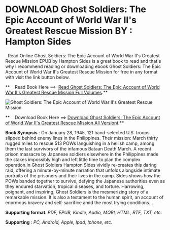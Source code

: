  **DOWNLOAD Ghost Soldiers: The Epic Account of World War II's Greatest Rescue Mission BY : Hampton Sides**
==========================================================================================================

  Read Online Ghost Soldiers: The Epic Account of World War II's Greatest Rescue Mission EPUB by Hampton Sides is a great book to read and that's why I recommend reading or downloading ebook Ghost Soldiers: The Epic Account of World War II's Greatest Rescue Mission for free in any format with visit the link button below.

**    Read Book Here ==>  [Read Ghost Soldiers: The Epic Account of World War II's Greatest Rescue Mission Full Volumes](https://goodreadbook.site/?book=038549565X).**

![Ghost Soldiers: The Epic Account of World War II's Greatest Rescue Mission](https://i.gr-assets.com/images/S/compressed.photo.goodreads.com/books/1320454587l/94799.jpg)

**    Download Book Here ==> [Download Ghost Soldiers: The Epic Account of World War II's Greatest Rescue Mission All Versiont](https://goodreadbook.site/?book=038549565X).**

**Book Synopsis** : On January 28, 1945, 121 hand-selected U.S. troops slipped behind enemy lines in the Philippines. Their mission: March thirty rugged miles to rescue 513 POWs languishing in a hellish camp, among them the last survivors of the infamous Bataan Death March. A recent prison massacre by Japanese soldiers elsewhere in the Philippines made the stakes impossibly high and left little time to plan the complex operation.In Ghost Soldiers Hampton Sides vividly re-creates this daring raid, offering a minute-by-minute narration that unfolds alongside intimate portraits of the prisoners and their lives in the camp. Sides shows how the POWs banded together to survive, defying the Japanese authorities even as they endured starvation, tropical diseases, and torture. Harrowing, poignant, and inspiring, Ghost Soldiers is the mesmerizing story of a remarkable mission. It is also a testament to the human spirit, an account of enormous bravery and self-sacrifice amid the most trying conditions. .

**Supporting format**: _PDF, EPUB, Kindle, Audio, MOBI, HTML, RTF, TXT, etc._

**Supporting** : _PC, Android, Apple, Ipad, Iphone, etc._